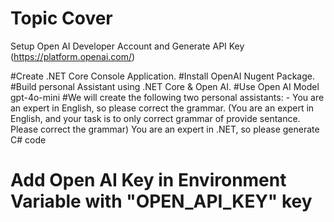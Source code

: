 # Topic Cover
Setup Open AI Developer Account and Generate API Key (https://platform.openai.com/)

#Create .NET Core Console Application.
#Install OpenAI Nugent Package.
#Build personal Assistant using .NET Core & Open AI.
#Use Open AI Model gpt-4o-mini
#We will create the following two personal assistants: -
You are an expert in English, so please correct the grammar.
       (You are an expert in English, and your task is to only correct grammar of provide sentance. Please correct the grammar)
You are an expert in .NET, so please generate C# code

# Add Open AI Key in Environment Variable with "OPEN_API_KEY" key
